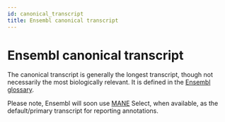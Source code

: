 ```yaml
---
id: canonical_transcript
title: Ensembl canonical transcript
---
```


# Ensembl canonical transcript

The canonical transcript is generally the longest transcript, though not necessarily the most biologically relevant. It is defined in the [Ensembl glossary](https://ensembl.org/Help/Glossary).

Please note, Ensembl will soon use [MANE](https://www.ncbi.nlm.nih.gov/refseq/MANE/) Select, when available, as the default/primary transcript for reporting annotations.
